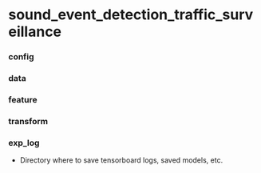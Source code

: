 # sound_event_detection_traffic_surveillance



### config


### data


### feature


### transform


### exp_log
* Directory where to save tensorboard logs, saved models, etc.
